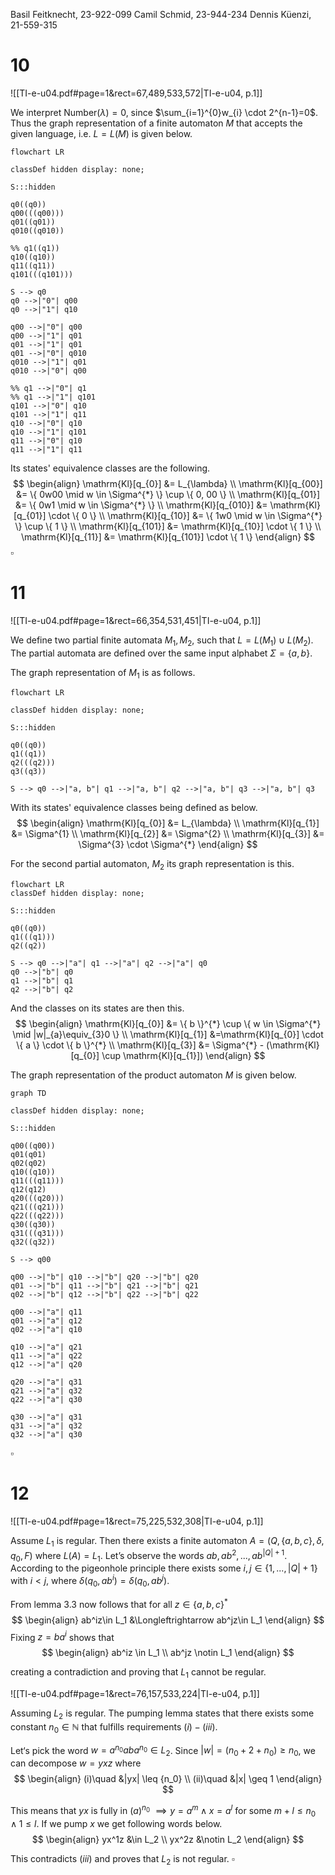 
Basil Feitknecht, 23-922-099
Camil Schmid, 23-944-234
Dennis Küenzi, 21-559-315


# 10
![[TI-e-u04.pdf#page=1&rect=67,489,533,572|TI-e-u04, p.1]]

We interpret $\mathrm{Number}(\lambda)=0$, since $\sum_{i=1}^{0}w_{i} \cdot 2^{n-1}=0$. Thus the graph representation of a finite automaton $M$ that accepts the given language, i.e. $L=L(M)$ is given below.
```mermaid
flowchart LR

classDef hidden display: none;

S:::hidden

q0((q0))
q00(((q00)))
q01((q01))
q010((q010))

%% q1((q1))
q10((q10))
q11((q11))
q101(((q101)))

S --> q0
q0 -->|"0"| q00
q0 -->|"1"| q10

q00 -->|"0"| q00
q00 -->|"1"| q01
q01 -->|"1"| q01
q01 -->|"0"| q010
q010 -->|"1"| q01
q010 -->|"0"| q00

%% q1 -->|"0"| q1
%% q1 -->|"1"| q101
q101 -->|"0"| q10
q101 -->|"1"| q11
q10 -->|"0"| q10
q10 -->|"1"| q101
q11 -->|"0"| q10
q11 -->|"1"| q11
```

Its states' equivalence classes are the following.
$$
\begin{align}
\mathrm{Kl}[q_{0}] &= L_{\lambda} \\
\mathrm{Kl}[q_{00}] &= \{ 0w00 \mid w \in \Sigma^{*} \} \cup \{ 0, 00 \} \\
\mathrm{Kl}[q_{01}] &= \{ 0w1 \mid w \in \Sigma^{*} \} \\
\mathrm{Kl}[q_{010}] &= \mathrm{Kl}[q_{01}] \cdot \{ 0 \} \\
\mathrm{Kl}[q_{10}] &= \{ 1w0 \mid w \in \Sigma^{*} \} \cup \{ 1 \} \\
\mathrm{Kl}[q_{101}] &= \mathrm{Kl}[q_{10}] \cdot \{ 1 \} \\
\mathrm{Kl}[q_{11}] &= \mathrm{Kl}[q_{101}] \cdot \{ 1 \}
\end{align}
$$
$\square$

<div class="page-break" style="page-break-before: always;"></div>

# 11
![[TI-e-u04.pdf#page=1&rect=66,354,531,451|TI-e-u04, p.1]]

We define two partial finite automata $M_{1}, M_{2}$, such that $L=L(M_{1})\cup L(M_{2})$. The partial automata are defined over the same input alphabet $\Sigma=\{ a, b \}$. 

The graph representation of $M_{1}$ is as follows.
```mermaid
flowchart LR

classDef hidden display: none;

S:::hidden

q0((q0))
q1((q1))
q2(((q2)))
q3((q3))

S --> q0 -->|"a, b"| q1 -->|"a, b"| q2 -->|"a, b"| q3 -->|"a, b"| q3
```

With its states' equivalence classes being defined as below.
$$
\begin{align}
\mathrm{Kl}[q_{0}] &= L_{\lambda} \\
\mathrm{Kl}[q_{1}] &= \Sigma^{1} \\
\mathrm{Kl}[q_{2}] &= \Sigma^{2} \\
\mathrm{Kl}[q_{3}] &= \Sigma^{3} \cdot \Sigma^{*}
\end{align}
$$


For the second partial automaton, $M_{2}$ its graph representation is this.
```mermaid
flowchart LR
classDef hidden display: none;

S:::hidden

q0((q0))
q1(((q1)))
q2((q2))

S --> q0 -->|"a"| q1 -->|"a"| q2 -->|"a"| q0
q0 -->|"b"| q0
q1 -->|"b"| q1
q2 -->|"b"| q2
```

And the classes on its states are then this.
$$
\begin{align}
\mathrm{Kl}[q_{0}] &= \{ b \}^{*} \cup \{ w \in \Sigma^{*} \mid |w|_{a}\equiv_{3}0 \} \\
\mathrm{Kl}[q_{1}] &=\mathrm{Kl}[q_{0}] \cdot \{ a \} \cdot \{ b \}^{*} \\
\mathrm{Kl}[q_{3}] &= \Sigma^{*} - (\mathrm{Kl}[q_{0}] \cup \mathrm{Kl}[q_{1}])
\end{align}
$$

<div class="page-break" style="page-break-before: always;"></div>

The graph representation of the product automaton $M$ is given below.
```mermaid
graph TD

classDef hidden display: none;

S:::hidden

q00((q00))
q01(q01)
q02(q02)
q10((q10))
q11(((q11)))
q12(q12)
q20(((q20)))
q21(((q21)))
q22(((q22)))
q30((q30))
q31(((q31)))
q32((q32))

S --> q00

q00 -->|"b"| q10 -->|"b"| q20 -->|"b"| q20
q01 -->|"b"| q11 -->|"b"| q21 -->|"b"| q21
q02 -->|"b"| q12 -->|"b"| q22 -->|"b"| q22

q00 -->|"a"| q11 
q01 -->|"a"| q12
q02 -->|"a"| q10

q10 -->|"a"| q21
q11 -->|"a"| q22
q12 -->|"a"| q20

q20 -->|"a"| q31
q21 -->|"a"| q32
q22 -->|"a"| q30

q30 -->|"a"| q31
q31 -->|"a"| q32
q32 -->|"a"| q30
```
$\square$

<div class="page-break" style="page-break-before: always;"></div>

# 12

![[TI-e-u04.pdf#page=1&rect=75,225,532,308|TI-e-u04, p.1]]

Assume $L_1$ is regular. Then there exists a finite automaton $A=(Q, \{a, b, c\}, \delta, q_{0}, F)$ where $L(A)= L_1$. Let’s observe the words $ab,ab^2,...,ab^{|Q|+1}$.
According to the pigeonhole principle there exists some $i,j \in \{1,...,|Q|+1\}$ with $i < j$, where $\delta (q_0, ab^i) = \delta (q_0,ab^j)$.


From lemma 3.3 now follows that for all $z \in \{{a,b,c}\}^{*}$
$$
\begin{align}
ab^iz\in L_1 &\Longleftrightarrow ab^jz\in L_1
\end{align}
$$
Fixing $z = ba^i$ shows that
$$
\begin{align}
ab^iz \in L_1 \\
ab^jz \notin L_1
\end{align}
$$

creating a contradiction and proving that $L_1$ cannot be regular.



![[TI-e-u04.pdf#page=1&rect=76,157,533,224|TI-e-u04, p.1]]

Assuming $L_2$ is regular.
The pumping lemma states that there exists some constant ${n_0} \in \mathbb N$  that fulfills requirements $(i) - (iii)$. 

Let‘s pick the word $w = a^{n_0}aba^{n_0} \in L_2$. Since $|w| = (n_0 + 2 + n_0)\geq {n_0}$, we can decompose $w = yxz$ where
$$
\begin{align}
(i)\quad &|yx| \leq {n_0} \\
(ii)\quad &|x| \geq 1 
\end{align}
$$

This means that $yx$ is fully in $(a)^{n_0}$  $\implies y = a^m \wedge x = a^l$ for some $m + l \leq n_0 \wedge 1 \leq l$.
If we pump $x$ we get following words below.
$$
\begin{align}
yx^1z &\in L_2 \\
yx^2z &\notin L_2
\end{align}
$$

This contradicts $(iii)$ and proves that $L_2$ is not regular.
$\square$
